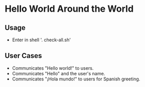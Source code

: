 # Hello World Around the World

## Usage
* Enter in shell '. check-all.sh'

## User Cases
* Communicates "Hello world!" to users.
* Communicates "Hello" and the user's name.
* Communicates "¡Hola mundo!" to users for Spanish greeting.
